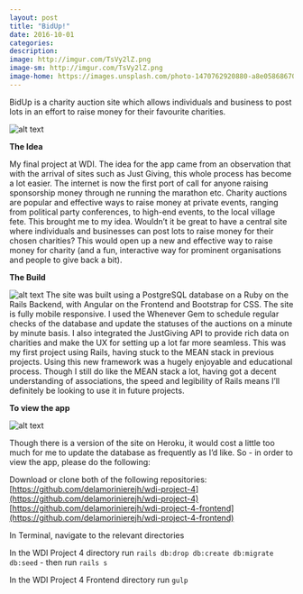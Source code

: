 ```yaml
---
layout: post
title: "BidUp!"
date: 2016-10-01
categories:
description:
image: http://imgur.com/TsVy2lZ.png
image-sm: http://imgur.com/TsVy2lZ.png
image-home: https://images.unsplash.com/photo-1470762920880-a8e058686707?ixlib=rb-0.3.5&q=80&fm=jpg&crop=entropy&cs=tinysrgb&s=7ad04dcd45407f39e32f62424b192b86
---
```


BidUp is a charity auction site which allows individuals and business to post lots in an effort to raise money for their favourite charities.

![alt text](http://imgur.com/tJbeihh.png "BidUp Homepage")

**The Idea**

My final project at WDI. The idea for the app came from an observation that with the arrival of sites such as Just Giving, this whole process has become a lot easier. The internet is now the first port of call for anyone raising sponsorship money through ne running the marathon etc. Charity auctions are popular and effective ways to raise money at private events, ranging from political party conferences, to high-end events, to the local village fete. This brought me to my idea. Wouldn’t it be great to have a central site where individuals and businesses can post lots to raise money for their chosen charities? This would open up a new and effective way to raise money for charity (and a fun, interactive way for prominent organisations and people to give back a bit).

**The Build**

![alt text](http://imgur.com/HjuMTDk.png "Profile Page")
The site was built using a PostgreSQL database on a Ruby on the Rails Backend, with Angular on the Frontend and Bootstrap for CSS. The site is fully mobile responsive. I used the Whenever Gem to schedule regular checks of the database and update the statuses of the auctions on a minute by minute basis. I also integrated the JustGiving API to provide rich data on charities and make the UX for setting up a lot far more seamless.  This was my first project using Rails, having stuck to the MEAN stack in previous projects. Using this new framework was a hugely enjoyable and educational process. Though I still do like the MEAN stack a lot, having got a decent understanding of associations, the speed  and legibility of Rails means I’ll definitely be looking to use it in future projects.

**To view the app**

![alt text](http://imgur.com/ynAhlfD.png "Auction Page")

Though there is a version of the site on Heroku, it would cost a little too much for me to update the database as frequently as I’d like. So - in order to view the app, please do the following:

Download or clone both of the following repositories:
[https://github.com/delamorinierejh/wdi-project-4](https://github.com/delamorinierejh/wdi-project-4)
[https://github.com/delamorinierejh/wdi-project-4-frontend](https://github.com/delamorinierejh/wdi-project-4-frontend)

In Terminal, navigate to the relevant directories

In the WDI Project 4 directory run `rails db:drop db:create db:migrate db:seed` - then run `rails s`

In the WDI Project 4 Frontend directory run `gulp`
